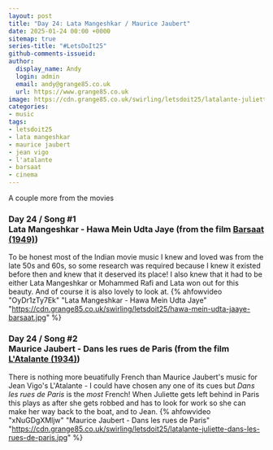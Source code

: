 ```yaml
---
layout: post
title: "Day 24: Lata Mangeshkar / Maurice Jaubert"
date: 2025-01-24 00:00 +0000
sitemap: true
series-title: "#LetsDoIt25"
github-comments-issueid:
author:
  display_name: Andy
  login: admin
  email: andy@grange85.co.uk
  url: https://www.grange85.co.uk
image: https://cdn.grange85.co.uk/swirling/letsdoit25/latalante-juliette-dans-les-rues-de-paris.jpg
categories:
- music
tags:
- letsdoit25
- lata mangeshkar
- maurice jaubert
- jean vigo
- l'atalante
- barsaat
- cinema
---
```

A couple more from the movies


### Day 24 / Song #1<br/>Lata Mangeshkar - Hawa Mein Udta Jaye (from the film [Barsaat (1949)](https://en.wikipedia.org/wiki/Barsaat_(1949_film)))
To be honest most of the Indian movie music I knew and loved was from the late 50s and 60s, so some research was required because I knew it existed before then and knew that it deserved its place! I also knew that it had to be either Lata Mangeshkar or Mohammed Rafi and Lata won out for this beauty. And of course it is also lovely to look at.
{% ahfowvideo "OyDr1zTy7Ek" "Lata Mangeshkar - Hawa Mein Udta Jaye" "https://cdn.grange85.co.uk/swirling/letsdoit25/hawa-mein-udta-jaaye-barsaat.jpg" %}


### Day 24 / Song #2<br/>Maurice Jaubert - Dans les rues de Paris (from the film [L'Atalante (1934)](https://en.wikipedia.org/wiki/L%27Atalante))
There is nothing more beuatifully French than Maurice Jaubert's music for Jean Vigo's L'Atalante - I could have chosen any one of its cues but _Dans les rues de Paris_ is the _most_ French! When Juliette gets left behind in Paris this plays as after she gets robbed and has to look for work so she can make her way back to the boat, and to Jean.
{% ahfowvideo "xNuGDgXMljw" "Maurice Jaubert - Dans les rues de Paris" "https://cdn.grange85.co.uk/swirling/letsdoit25/latalante-juliette-dans-les-rues-de-paris.jpg" %}


